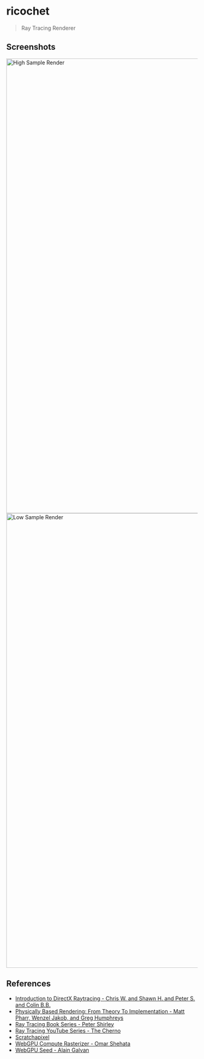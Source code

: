 # ricochet

> Ray Tracing Renderer

## Screenshots
<img width="1198" alt="High Sample Render" src="https://github.com/typio/ricochet/assets/26017543/ed385f07-eead-4cc7-8875-293c84509b80">
<img width="1198" alt="Low Sample Render" src="https://github.com/typio/ricochet/assets/26017543/28f2ed5c-daac-4988-8829-7acc6b2a8af9">

## References

- [Introduction to DirectX Raytracing - Chris W. and Shawn H. and Peter S. and Colin B.B.](http://intro-to-dxr.cwyman.org/)
- [Physically Based Rendering: From Theory To Implementation - Matt Pharr, Wenzel Jakob, and Greg Humphreys](https://pbr-book.org/4ed/contents)
- [Ray Tracing Book Series - Peter Shirley](https://raytracing.github.io/)
- [Ray Tracing YouTube Series - The Cherno](https://youtu.be/gfW1Fhd9u9Q)
- [Scratchapixel](https://scratchapixel.com/index.html)
- [WebGPU Compute Rasterizer - Omar Shehata](https://github.com/OmarShehata/webgpu-compute-rasterizer)
- [WebGPU Seed - Alain Galvan](https://github.com/alaingalvan/webgpu-seed)
